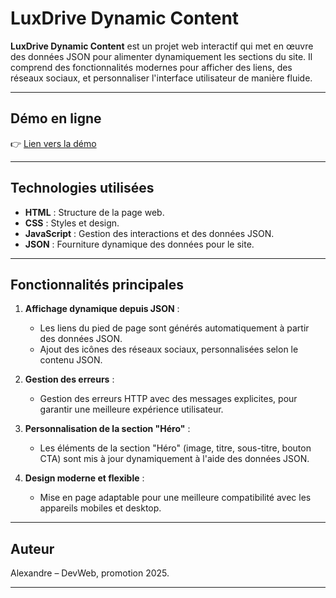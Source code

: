 # LuxDrive Dynamic Content

**LuxDrive Dynamic Content** est un projet web interactif qui met en œuvre des données JSON pour alimenter dynamiquement les sections du site. Il comprend des fonctionnalités modernes pour afficher des liens, des réseaux sociaux, et personnaliser l'interface utilisateur de manière fluide.

---

## Démo en ligne
👉 [Lien vers la démo](https://Alex05510.github.io/LuxDrive/)

---

## Technologies utilisées
- **HTML** : Structure de la page web.
- **CSS** : Styles et design.
- **JavaScript** : Gestion des interactions et des données JSON.
- **JSON** : Fourniture dynamique des données pour le site.

---

## Fonctionnalités principales
1. **Affichage dynamique depuis JSON** :
   - Les liens du pied de page sont générés automatiquement à partir des données JSON.
   - Ajout des icônes des réseaux sociaux, personnalisées selon le contenu JSON.

2. **Gestion des erreurs** :
   - Gestion des erreurs HTTP avec des messages explicites, pour garantir une meilleure expérience utilisateur.

3. **Personnalisation de la section "Héro"** :
   - Les éléments de la section "Héro" (image, titre, sous-titre, bouton CTA) sont mis à jour dynamiquement à l'aide des données JSON.

4. **Design moderne et flexible** :
   - Mise en page adaptable pour une meilleure compatibilité avec les appareils mobiles et desktop.

---

## Auteur
Alexandre – DevWeb, promotion 2025.

---

